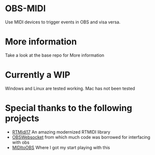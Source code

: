 # OBS-MIDI
Use MIDI devices to trigger events in OBS and visa versa.

# More information

Take a look at the base repo for More information

# Currently a WIP
Windows and Linux are tested working. Mac has not been tested
 # Special thanks to the following projects
 * [RTMidi17](https://github.com/jcelerier/RtMidi17) An amazing modernized RTMIDI library
 * [OBSWebsocket](https://github.com/Palakis/obs-websocket/) from which much code was borrowed for interfacing with obs
 * [MIDItoOBS](https://github.com/lebaston100/MIDItoOBS) Where I got my start playing with this
